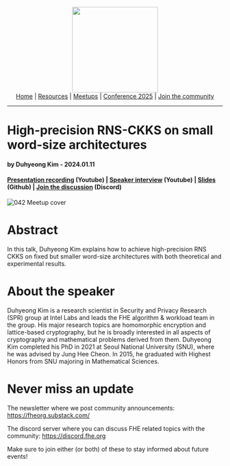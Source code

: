 <!-- Main header navigation -->
<p align="center">
  <img width="200" src="https://user-images.githubusercontent.com/5758427/180978488-db825482-5a58-4c7c-9589-c494a6f0be04.png"><br/>
  <a href="https://fhe-org.github.io">Home</a> | <a href="https://fhe-org.github.io/resources">Resources</a> | <a href="https://fhe-org.github.io/meetups/">Meetups</a> | <a href="https://fhe-org.github.io/conferences/conference-2025/">Conference 2025</a> | <a href="https://fhe-org.github.io/community">Join the community</a>
</p>
<hr/>
<!-- /Main header navigation -->


# High-precision RNS-CKKS on small word-size architectures
#### by Duhyeong Kim - 2024.01.11
#### <a href="https://www.youtube.com/watch?v=plbZy6UR9OI&list=PLnbmMskCVh1chnSM8Jjy6Nk3IH6fpn7MM&index=1">Presentation recording</a> (Youtube) | <a href="https://www.youtube.com/watch?v=IGCmgYd9EBc&list=PLnbmMskCVh1e3EGYBGrAg1q-cVE5fM6O4&index=14">Speaker interview</a> (Youtube) | <a href="https://github.com/FHE-org/fhe-org.github.io/files/13906454/compositescaling_fheorg.pdf">Slides</a> (Github) | <a href="https://discord.fhe.org">Join the discussion</a> (Discord)

![042 Meetup cover](https://github.com/FHE-org/fhe-org.github.io/assets/37557436/5e8a7737-3ef4-46a1-bf86-84bae4aad959)


# Abstract

In this talk, Duhyeong Kim explains how to achieve high-precision RNS CKKS on fixed but smaller word-size architectures with both theoretical and experimental results.

# About the speaker

Duhyeong Kim is a research scientist in Security and Privacy Research (SPR) group at Intel Labs and leads the FHE algorithm & workload team in the group. His major research topics are homomorphic encryption and lattice-based cryptography, but he is broadly interested in all aspects of cryptography and mathematical problems derived from them. Duhyeong Kim completed his PhD in 2021 at Seoul National University (SNU), where he was advised by Jung Hee Cheon. In 2015, he graduated with Highest Honors from SNU majoring in Mathematical Sciences.

# Never miss an update

The newsletter where we post community announcements: https://fheorg.substack.com/

The discord server where you can discuss FHE related topics with the community: https://discord.fhe.org

Make sure to join either (or both) of these to stay informed about future events!

